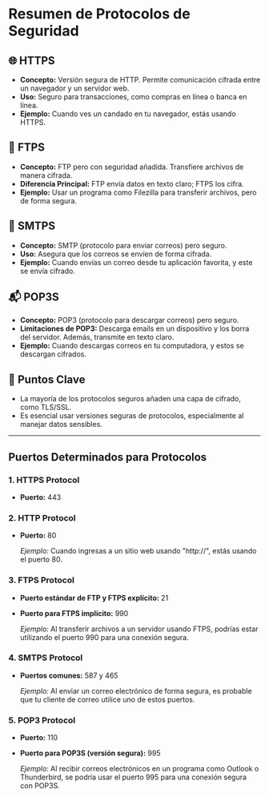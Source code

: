 # Resumen de Protocolos de Seguridad

## 🌐 **HTTPS**

- **Concepto:** Versión segura de HTTP. Permite comunicación cifrada entre un navegador y un servidor web.
- **Uso:** Seguro para transacciones, como compras en línea o banca en línea.
- **Ejemplo:** Cuando ves un candado en tu navegador, estás usando HTTPS.

## 📂 **FTPS**

- **Concepto:** FTP pero con seguridad añadida. Transfiere archivos de manera cifrada.
- **Diferencia Principal:** FTP envía datos en texto claro; FTPS los cifra.
- **Ejemplo:** Usar un programa como Filezilla para transferir archivos, pero de forma segura.

## 💌 **SMTPS**

- **Concepto:** SMTP (protocolo para enviar correos) pero seguro.
- **Uso:** Asegura que los correos se envíen de forma cifrada.
- **Ejemplo:** Cuando envías un correo desde tu aplicación favorita, y este se envía cifrado.

## 📬 **POP3S**

- **Concepto:** POP3 (protocolo para descargar correos) pero seguro.
- **Limitaciones de POP3:** Descarga emails en un dispositivo y los borra del servidor. Además, transmite en texto claro.
- **Ejemplo:** Cuando descargas correos en tu computadora, y estos se descargan cifrados.

## 📌 **Puntos Clave**

- La mayoría de los protocolos seguros añaden una capa de cifrado, como TLS/SSL.
- Es esencial usar versiones seguras de protocolos, especialmente al manejar datos sensibles.

---

## Puertos Determinados para Protocolos

### 1. HTTPS Protocol

- **Puerto:** 443

### 2. HTTP Protocol

- **Puerto:** 80

  _Ejemplo:_ Cuando ingresas a un sitio web usando "http://", estás usando el puerto 80.

### 3. FTPS Protocol

- **Puerto estándar de FTP y FTPS explícito:** 21
- **Puerto para FTPS implícito:** 990

  _Ejemplo:_ Al transferir archivos a un servidor usando FTPS, podrías estar utilizando el puerto 990 para una conexión segura.

### 4. SMTPS Protocol

- **Puertos comunes:** 587 y 465

  _Ejemplo:_ Al enviar un correo electrónico de forma segura, es probable que tu cliente de correo utilice uno de estos puertos.

### 5. POP3 Protocol

- **Puerto:** 110
- **Puerto para POP3S (versión segura):** 995

  _Ejemplo:_ Al recibir correos electrónicos en un programa como Outlook o Thunderbird, se podría usar el puerto 995 para una conexión segura con POP3S.
